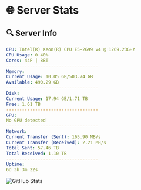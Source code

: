 # 🌐 Server Stats
## 🔍 Server Info
```yaml
CPU: Intel(R) Xeon(R) CPU E5-2699 v4 @ 1269.23GHz
CPU Usage: 0.40%
Cores: 44P | 88T
-----------------------------------
Memory:
Current Usage: 10.05 GB/503.74 GB
Available: 490.29 GB
-----------------------------------
Disk:
Current Usage: 17.94 GB/1.71 TB
Free: 1.61 TB
-----------------------------------
GPU:
No GPU detected
-----------------------------------
Network:
Current Transfer (Sent): 165.90 MB/s
Current Transfer (Received): 2.21 MB/s
Total Sent: 57.46 TB
Total Received: 1.10 TB
-----------------------------------
Uptime:
6d 3h 3m 22s
```
![GitHub Stats](https://img.shields.io/badge/Updated-2025-02-14_01:46:40-blue)